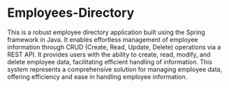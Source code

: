 # Employees-Directory
This is a robust employee directory application built using the Spring framework in Java. 
It enables effortless management of employee information through CRUD (Create, Read, Update, Delete) 
operations via a REST API. It provides users with the ability to create, read, modify, and delete employee data, 
facilitating efficient handling of information. This system represents a comprehensive solution for managing employee data, 
offering efficiency and ease in handling employee information.
